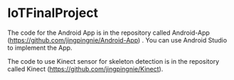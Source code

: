 # IoTFinalProject
The code for the Android App is in the repository called Android-App (https://github.com/jingpingnie/Android-App) . You can use Android Studio to implement the App.

The code to use Kinect sensor for skeleton detection is in the repository called Kinect (https://github.com/jingpingnie/Kinect). 
